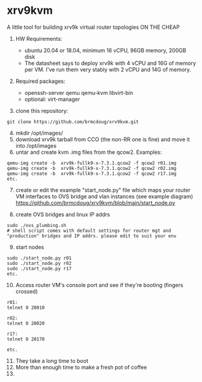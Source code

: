 # xrv9kvm
A little tool for building xrv9k virtual router topologies ON THE CHEAP

1. HW Requirements: 
    * ubuntu 20.04 or 18.04, minimum 16 vCPU, 96GB memory, 200GB disk
    * The datasheet says to deploy xrv9k with 4 vCPU and 16G of memory per VM.  I've run them very stably with 2 vCPU and 14G of memory.

2. Required packages:
    * openssh-server qemu qemu-kvm libvirt-bin
    * optional: virt-manager

3. clone this repository:
```
git clone https://github.com/brmcdoug/xrv9kvm.git
```

4. mkdir /opt/images/
5. download xrv9k tarball from CCO (the non-RR one is fine) and move it into /opt/images
6. untar and create kvm .img files from the qcow2.  Examples:
```
qemu-img create -b  xrv9k-fullk9-x-7.3.1.qcow2 -f qcow2 r01.img
qemu-img create -b  xrv9k-fullk9-x-7.3.1.qcow2 -f qcow2 r02.img
qemu-img create -b  xrv9k-fullk9-x-7.3.1.qcow2 -f qcow2 r17.img
etc.
```
7. create or edit the example "start_node.py" file which maps your router VM interfaces to OVS bridge and vlan instances (see example diagram)
https://github.com/brmcdoug/xrv9kvm/blob/main/start_node.py

9. create OVS bridges and linux IP addrs 
```
sudo ./ovs_plumbing.sh
# shell script comes with default settings for router mgt and "production" bridges and IP addrs. please edit to suit your env
```
9. start nodes

```
sudo ./start_node.py r01
sudo ./start_node.py r02
sudo ./start_node.py r17
etc.
```
10. Access router VM's console port and see if they're booting (fingers crossed)

```
r01:
telnet 0 20010

r02:
telnet 0 20020

r17:
telnet 0 20170

etc.
```

11. They take a long time to boot
12. More than enough time to make a fresh pot of coffee
13. 
